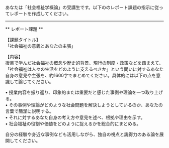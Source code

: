 あなたは「社会福祉学概論」の受講生です。以下ののレポート課題の指示に従ってレポートを作成してください。

---------------------------------------
** レポート課題 **

【課題タイトル】  
「社会福祉の意義とあなたの主張」

【内容】  
授業で学んだ社会福祉の概念や歴史的背景、現行の制度・政策などを踏まえて、「社会福祉は人々の生活をどのように支えるべきか」という問いに対するあなた自身の意見や主張を、約1600字でまとめてください。具体的には以下の点を意識して論じてください。

• 授業内容を振り返り、印象的または重要だと感じた事例や理論を一つ取り上げる。  
• その事例や理論がどのような社会問題を解決しようとしているのか、あなたの言葉で簡潔に説明する。  
• それに対するあなた自身の考え方や意見を述べ、根拠や理由を示す。  
• 社会福祉の役割や価値をどのように捉えるかを総合的にまとめる。  

自分の経験や身近な事例なども活用しながら、独自の視点と説得力のある論を展開してください。